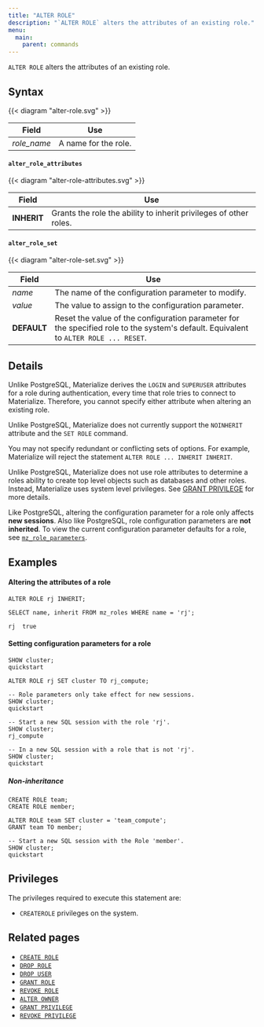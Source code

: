 ```yaml
---
title: "ALTER ROLE"
description: "`ALTER ROLE` alters the attributes of an existing role."
menu:
  main:
    parent: commands
---
```


`ALTER ROLE` alters the attributes of an existing role.

## Syntax

{{< diagram "alter-role.svg" >}}

Field               | Use
--------------------|-------------------------------------------------------------------------
_role_name_         | A name for the role.

#### `alter_role_attributes`

{{< diagram "alter-role-attributes.svg" >}}

Field               | Use
--------------------|-------------------------------------------------------------------------
**INHERIT**         | Grants the role the ability to inherit privileges of other roles.

#### `alter_role_set`

{{< diagram "alter-role-set.svg" >}}

Field               | Use
--------------------|-------------------------------------------------------------------------
_name_              | The name of the configuration parameter to modify.
_value_             | The value to assign to the configuration parameter.
**DEFAULT**         | Reset the value of the configuration parameter for the specified role to the system's default. Equivalent to `ALTER ROLE ... RESET`.

## Details

Unlike PostgreSQL, Materialize derives the `LOGIN` and `SUPERUSER`
attributes for a role during authentication, every time that role tries
to connect to Materialize. Therefore, you cannot specify either
attribute when altering an existing role.

Unlike PostgreSQL, Materialize does not currently support the `NOINHERIT` attribute and the `SET
ROLE` command.

You may not specify redundant or conflicting sets of options. For example,
Materialize will reject the statement `ALTER ROLE ... INHERIT INHERIT`.

Unlike PostgreSQL, Materialize does not use role attributes to determine a roles ability to create
top level objects such as databases and other roles. Instead, Materialize uses system level
privileges. See [GRANT PRIVILEGE](../grant-privilege) for more details.

Like PostgreSQL, altering the configuration parameter for a role only affects **new sessions**.
Also like PostgreSQL, role configuration parameters are **not inherited**. To view the
current configuration parameter defaults for a role, see [`mz_role_parameters`](/sql/system-catalog/mz_catalog#mz_role_parameters).

## Examples

#### Altering the attributes of a role

```mzsql
ALTER ROLE rj INHERIT;
```
```mzsql
SELECT name, inherit FROM mz_roles WHERE name = 'rj';
```
```nofmt
rj  true
```

#### Setting configuration parameters for a role

```mzsql
SHOW cluster;
quickstart

ALTER ROLE rj SET cluster TO rj_compute;

-- Role parameters only take effect for new sessions.
SHOW cluster;
quickstart

-- Start a new SQL session with the role 'rj'.
SHOW cluster;
rj_compute

-- In a new SQL session with a role that is not 'rj'.
SHOW cluster;
quickstart
```

##### Non-inheritance
```mzsql
CREATE ROLE team;
CREATE ROLE member;

ALTER ROLE team SET cluster = 'team_compute';
GRANT team TO member;

-- Start a new SQL session with the Role 'member'.
SHOW cluster;
quickstart
```

## Privileges

The privileges required to execute this statement are:

- `CREATEROLE` privileges on the system.

## Related pages

- [`CREATE ROLE`](../create-role)
- [`DROP ROLE`](../drop-role)
- [`DROP USER`](../drop-user)
- [`GRANT ROLE`](../grant-role)
- [`REVOKE ROLE`](../revoke-role)
- [`ALTER OWNER`](../alter-owner)
- [`GRANT PRIVILEGE`](../grant-privilege)
- [`REVOKE PRIVILEGE`](../revoke-privilege)
